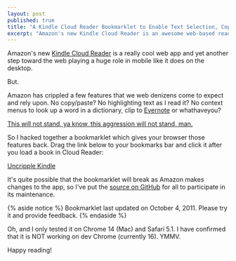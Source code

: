 ```yaml
---
layout: post
published: true
title: "A Kindle Cloud Reader Bookmarklet to Enable Text Selection, Copy/Paste, Et Cetera"
excerpt: "Amazon's new Kindle Cloud Reader is an awesome web-based reader. However, they won't let you select text to copy/paste, look up in dictionary, or do any of the other cool stuff that we can do on the web. This post provides a bookmarklet that unlocks those features."
---
```


Amazon's new [Kindle Cloud Reader][cloud-reader] is a really cool web app and yet another step toward the web playing a huge role in mobile like it does on the desktop.

But.

Amazon has crippled a few features that we web denizens come to expect and rely upon. No copy/paste? No highlighting text as I read it? No context menus to look up a word in a dictionary, clip to [Evernote][evernote] or whathaveyou?

[This will not stand, ya know, this aggression will not stand, man.][lebowski]

So I hacked together a bookmarklet which gives your browser those features back. Drag the link below to your bookmarks bar and click it after you load a book in Cloud Reader:

<div class="bookmarklet">
  <a href="javascript:(function(){function c(){var a=this.contentWindow.document.getElementsByTagName("body")[0];this.contentWindow.onclick=null;a._frame=this;a.onmousemove=function(){this._frame.contentWindow.onclick=null;this.setAttribute("style","-webkit-user-select: auto;");this.oncontextmenu=a.onselectstart=null};a.onmousemove()}for(var b=document.getElementsByTagName("iframe")[0].contentWindow.document.getElementsByTagName("iframe"),a=0;a<b.length;a++)c.call(b[a]),b[a].onload=c})();">Uncripple Kindle</a>
</div>

It's quite possible that the bookmarklet will break as Amazon makes changes to the app, so I've put the [source on GitHub][the-gist] for all to participate in its maintenance.

{% aside notice %}
Bookmarklet last updated on October 4, 2011. Please try it and provide feedback.
{% endaside %}

Oh, and I only tested it on Chrome 14 (Mac) and Safari 5.1. I have confirmed that it is NOT working on dev Chrome (currently 16). YMMV.

Happy reading!

[cloud-reader]:https://read.amazon.com
[evernote]:http://evernote.com/
[lebowski]:http://www.imdb.com/title/tt0118715/quotes?qt=qt0464827
[the-gist]:https://gist.github.com/1137337
